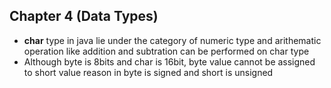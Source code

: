 ## Chapter 4 (Data Types) 
* **char** type in java lie under the category of numeric type and arithematic operation like addition and subtration can be performed on char type
* Although byte is 8bits and char is 16bit, byte value cannot be assigned to short value reason in byte is signed and short is unsigned
